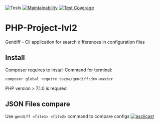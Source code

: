 ![Tests](https://github.com/Tazya/php-project-lvl2/workflows/Tests/badge.svg)
[![Maintainability](https://api.codeclimate.com/v1/badges/2def5b0fdbc268810a5f/maintainability)](https://codeclimate.com/github/Tazya/php-project-lvl2/maintainability)
[![Test Coverage](https://api.codeclimate.com/v1/badges/2def5b0fdbc268810a5f/test_coverage)](https://codeclimate.com/github/Tazya/php-project-lvl2/test_coverage)

# PHP-Project-lvl2
Gendiff - Cli application for search differences in configuration files  

## Install
Composer requires to install
Command for terminal:  
```
composer global require tazya/gendiff:dev-master
```  
PHP version > 7.1.0 is requred   

## JSON Files compare
Use ```gendiff <file1> <file2>``` command to compare configs
[![asciicast](https://asciinema.org/a/313588.svg)](https://asciinema.org/a/313588)